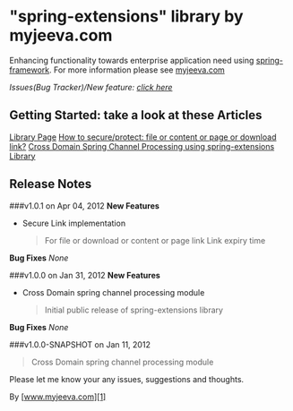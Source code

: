 
"spring-extensions" library by myjeeva.com
==========================================

Enhancing functionality towards enterprise application need using [spring-framework][2]. For more information please see [myjeeva.com][1]

*Issues(Bug Tracker)/New feature: [click here][3]*


Getting Started: take a look at these Articles
----------------------------------------------
[Library Page][1]
[How to secure/protect: file or content or page or download link?][4]
[Cross Domain Spring Channel Processing using spring-extensions Library][5]


Release Notes
-------------

###v1.0.1 on Apr 04, 2012
**New Features**
* Secure Link implementation
    > For file or download or content or page link
    > Link expiry time

**Bug Fixes** 
*None*

###v1.0.0 on Jan 31, 2012
**New Features**
* Cross Domain spring channel processing module
   > Initial public release of spring-extensions library

**Bug Fixes** 
*None*

###v1.0.0-SNAPSHOT on Jan 11, 2012
> Cross Domain spring channel processing module


Please let me know your any issues, suggestions and thoughts. 

By [www.myjeeva.com][1]


[1]: http://www.myjeeva.com/spring-extensions "spring-extensions library"
[2]: http://springsource.org "SpringSource.org"
[3]: https://github.com/jeevatkm/spring-extensions/issues "Issues(Bug Tracker)/New feature"

[4]: http://www.myjeeva.com/2012/04/how-to-secure-or-protect-file-content-page-donwload-link/ "How to secure/protect: file or content or page or download link?"
[5]: http://www.myjeeva.com/2012/01/cross-domain-spring-channel-processing-spring-extensions-library/ "Cross Domain Spring Channel Processing using spring-extensions Library"
